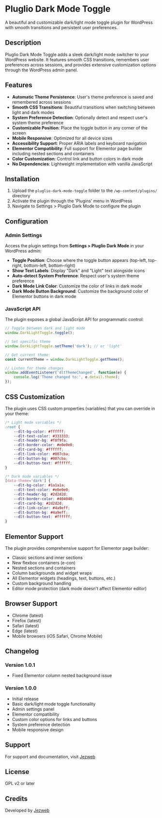 # Pluglio Dark Mode Toggle

A beautiful and customizable dark/light mode toggle plugin for WordPress with smooth transitions and persistent user preferences.

## Description

Pluglio Dark Mode Toggle adds a sleek dark/light mode switcher to your WordPress website. It features smooth CSS transitions, remembers user preferences across sessions, and provides extensive customization options through the WordPress admin panel.

## Features

- **Automatic Theme Persistence**: User's theme preference is saved and remembered across sessions
- **Smooth CSS Transitions**: Beautiful transitions when switching between light and dark modes
- **System Preference Detection**: Optionally detect and respect user's system theme preference
- **Customizable Position**: Place the toggle button in any corner of the screen
- **Mobile Responsive**: Optimized for all device sizes
- **Accessibility Support**: Proper ARIA labels and keyboard navigation
- **Elementor Compatibility**: Full support for Elementor page builder including nested sections and containers
- **Color Customization**: Control link and button colors in dark mode
- **No Dependencies**: Lightweight implementation with vanilla JavaScript

## Installation

1. Upload the `pluglio-dark-mode-toggle` folder to the `/wp-content/plugins/` directory
2. Activate the plugin through the 'Plugins' menu in WordPress
3. Navigate to Settings > Pluglio Dark Mode to configure the plugin

## Configuration

### Admin Settings

Access the plugin settings from **Settings > Pluglio Dark Mode** in your WordPress admin:

- **Toggle Position**: Choose where the toggle button appears (top-left, top-right, bottom-left, bottom-right)
- **Show Text Labels**: Display "Dark" and "Light" text alongside icons
- **Auto-detect System Preference**: Respect user's system theme preference
- **Dark Mode Link Color**: Customize the color of links in dark mode
- **Dark Mode Button Background**: Customize the background color of Elementor buttons in dark mode

### JavaScript API

The plugin exposes a global JavaScript API for programmatic control:

```javascript
// Toggle between dark and light mode
window.DarkLightToggle.toggle();

// Set specific theme
window.DarkLightToggle.setTheme('dark'); // or 'light'

// Get current theme
const currentTheme = window.DarkLightToggle.getTheme();

// Listen for theme changes
window.addEventListener('dltThemeChanged', function(e) {
    console.log('Theme changed to:', e.detail.theme);
});
```

## CSS Customization

The plugin uses CSS custom properties (variables) that you can override in your theme:

```css
/* Light mode variables */
:root {
    --dlt-bg-color: #ffffff;
    --dlt-text-color: #333333;
    --dlt-header-bg: #f8f9fa;
    --dlt-border-color: #e0e0e0;
    --dlt-card-bg: #ffffff;
    --dlt-link-color: #007cba;
    --dlt-button-bg: #007cba;
    --dlt-button-text: #ffffff;
}

/* Dark mode variables */
[data-theme='dark'] {
    --dlt-bg-color: #1a1a1a;
    --dlt-text-color: #e0e0e0;
    --dlt-header-bg: #2d2d2d;
    --dlt-border-color: #404040;
    --dlt-card-bg: #2d2d2d;
    --dlt-link-color: #4a9eff;
    --dlt-button-bg: #4a9eff;
    --dlt-button-text: #ffffff;
}
```

## Elementor Support

The plugin provides comprehensive support for Elementor page builder:

- Classic sections and inner sections
- New flexbox containers (e-con)
- Nested sections and containers
- Column backgrounds and widget wraps
- All Elementor widgets (headings, text, buttons, etc.)
- Custom background handling
- Editor mode protection (dark mode doesn't affect Elementor editor)

## Browser Support

- Chrome (latest)
- Firefox (latest)
- Safari (latest)
- Edge (latest)
- Mobile browsers (iOS Safari, Chrome Mobile)

## Changelog

### Version 1.0.1
- Fixed Elementor column nested background issue

### Version 1.0.0
- Initial release
- Basic dark/light mode toggle functionality
- Admin settings panel
- Elementor compatibility
- Custom color options for links and buttons
- System preference detection
- Mobile responsive design

## Support

For support and documentation, visit [Jezweb](https://www.jezweb.com.au)

## License

GPL v2 or later

## Credits

Developed by [Jezweb](https://www.jezweb.com.au)